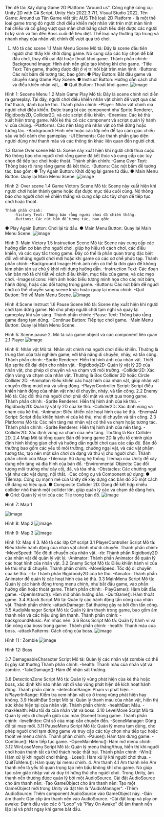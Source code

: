 Tên đề tài: Xây dựng Game 2D Platform "Around us".
Công nghệ công cụ: Unity 2D with C# Script, Unity Hub 2022.3.7f1, Visual Studio 2022.
Tên Game: Around us
Tên Game viết tắt: AUS
Thể loại: 2D Platform - là một thể loại game trong đó người chơi điều khiển một nhân vật trên một màn hình hai chiều và cố gắng vượt qua màn chơi bằng cách tiêu diệt được các người bị ký sinh và tìm đến Boss cuối để tiêu diệt. Thể loại này thường tập trung và nhanh nhạy của nhân vật chính để vượt qua trò chơi.
1.	Mô tả các scene
1.1 Main Menu Scene
	Mô tả: Đây là scene đầu tiên người chơi thấy khi khởi động game. Nó cung cấp các tùy chọn để bắt đầu chơi, thay đổi cài đặt hoặc thoát khỏi game.
	Thành phần chính:
		-Background Image: Hình ảnh nền giúp tạo không khí cho game.
		-Title Text: Tên game, thường được đặt ở vị trí nổi bật trên màn hình.
		-Buttons: Các nút bấm để tương tác, bao gồm:
●	Play Button: Bắt đầu game và chuyển sang Game Play Scene.
●	Instruct Button: Hướng dẫn cách chơi và điều khiển nhân vật,...
●	Quit Button: Thoát khỏi game.
 ![image](https://github.com/hien20/GameZombie/assets/85773590/ece1c00a-a183-4078-b967-0d5e0c3d8295)

Hình 1:  Secene Menu
1.2 Main Game Play
	Mô tả: Đây là scene chính nơi diễn ra gameplay. Tại đây, người chơi điều khiển nhân vật chính để vượt qua các thử thách, đánh bại kẻ thù.
	Thành phần chính:
		-Player: Nhân vật chính mà người chơi điều khiển. Được trang bị các component như Sprite Renderer, Rigidbody2D, Collider2D, và các script điều khiển.
		-Enemies: Các kẻ thù xuất hiện trong game. Mỗi kẻ thù có các component và script quản lý hành vi của chúng.
		-Platforms: Các nền tảng mà nhân vật có thể đứng hoặc tương tác.
		-Background: Hình nền hoặc các lớp nền để tạo cảm giác chiều sâu và bối cảnh cho gameplay.
		-UI Elements: Các thành phần giao diện người dùng như thanh máu và các thông tin khác liên quan đến người chơi.

1.3 Game Over scene
	Mô tả: Scene này xuất hiện khi người chơi thua cuộc. Nó thông báo cho người chơi rằng game đã kết thúc và cung cấp các tùy chọn để tiếp tục chơi hoặc thoát.
	Thành phần chính:
		-Game Over Text: Thông báo rõ ràng rằng game đã kết thúc.
		-Buttons: Các nút bấm để tương tác, bao gồm:
●	Try Again Button: Khởi động lại game từ đầu.
●	Main Menu Button: Quay lại Main Menu Scene.
 ![image](https://github.com/hien20/GameZombie/assets/85773590/b96c3ebb-d8ec-4b15-a15e-40ed481b44e8)

Hình 2: Over scene
1.4 Game Victory Scene
	Mô tả: Scene này xuất hiện khi người chơi hoàn thành game hoặc đạt được mục tiêu cuối cùng. Nó thông báo cho người chơi về chiến thắng và cung cấp các tùy chọn để tiếp tục chơi hoặc thoát.
	
	Thành phần chính:
		-Victory Text: Thông báo rằng người chơi đã chiến thắng.
		-Buttons: Các nút bấm để tương tác, bao gồm:
●	Play Again Button: Chơi lại từ đầu.
●	Main Menu Button: Quay lại Main Menu Scene.
 ![image](https://github.com/hien20/GameZombie/assets/85773590/db69d3b5-78b0-4032-9683-d5d1ca1d6a06)

Hình 3: Main Victory
1.5 Instruction Scene
	Mô tả: Scene này cung cấp các hướng dẫn cơ bản cho người chơi, giúp họ hiểu rõ cách chơi, các điều khiển, và các quy tắc trong game. Đây có thể là phần quan trọng đặc biệt đối với những người chơi mới hoặc khi game có các cơ chế phức tạp.
	Thành phần chính:
		-Background Image: Hình ảnh nền có thể là đơn giản để không làm phân tán sự chú ý khỏi nội dung hướng dẫn.
		-Instruction Text: Các đoạn văn bản mô tả chi tiết về cách điều khiển, mục tiêu của game, và các mẹo chơi.
		-Images/Icons: Hình ảnh hoặc biểu tượng minh họa cho các nút bấm, hành động, hoặc các đối tượng trong game.
		-Buttons: Các nút bấm để người chơi có thể chuyển sang scene khác hoặc quay lại menu chính.
		-Quit Button: Trở về Main Menu Scene.
  ![image](https://github.com/hien20/GameZombie/assets/85773590/2ea1ea44-aad2-4733-b6f5-ba5476eb9ef9)

 Hình 4:Scene Instruct
1.6 Pause Scene 
	Mô tả: Scene này xuất hiện khi người chơi tạm dừng game. Nó cho phép người chơi tạm nghỉ và quay lại gameplay khi sẵn sàng.
	Thành phần chính:
		-Pause Text: Thông báo rằng game đang tạm dừng.
		-Continue Button: Tiếp tục chơi game.
		-Main Menu Button: Quay lại Main Menu Scene.
 
Hình 5: Scene pause
2.	Mô tả các game object và các component liên quan
2.1 Player 
 ![image](https://github.com/hien20/GameZombie/assets/85773590/2515ed6c-4e0a-4044-bef8-2144c4b1d1d8)

Hình 6: Nhân vật
	Mô tả: Nhân vật chính mà người chơi điều khiển. Thường là trung tâm của trải nghiệm game, với khả năng di chuyển, nhảy, và tấn công.
	Thành phần chính:
		-Sprite Renderer: Hiển thị hình ảnh của nhân vật. Thiết lập sprite để đại diện cho nhân vật.
		-Rigidbody2D: Quản lý vật lý 2D của nhân vật, cho phép di chuyển và va chạm với môi trường.
		-Collider2D: Xác định vùng va chạm của nhân vật. Thường là Box Collider 2D hoặc Circle Collider 2D.
		-Animator: Điều khiển các hoạt hình của nhân vật, giúp nhân vật chuyển động mượt mà và sống động.
		-PlayerController Script: Script điều khiển hành động của nhân vật như di chuyển, nhảy, và tấn công.
2.2 Enemy 
	Mô tả: Các đối thủ mà người chơi phải đối mặt và vượt qua trong game.
	Thành phần chính:
		-Sprite Renderer: Hiển thị hình ảnh của kẻ thù.
		-Rigidbody2D: Quản lý vật lý 2D của kẻ thù.
		-Collider2D: Xác định vùng va chạm của kẻ thù.
		-Animator: Điều khiển các hoạt hình của kẻ thù.
		-EnemyAI Script: Script điều khiển hành vi của kẻ thù, như di chuyển và tấn công.
2.3 Platforms
	Mô tả: Các nền tảng mà nhân vật có thể va chạm hoặc tương tác.
	Thành phần chính:
		-Sprite Renderer: Hiển thị hình ảnh của nền tảng.
		-Collider2D: Xác định vùng va chạm của nền tảng. Thường là Box Collider 2D.
2.4 Map 
	Mô tả tổng quan: Bản đồ trong game 2D là yếu tố chính giúp định hình không gian chơi và hướng dẫn người chơi qua các cấp độ. Bản đồ thường bao gồm các yếu tố môi trường, chướng ngại vật, và các vật phẩm tương tác, tạo nên một sân chơi đa dạng và thú vị cho người chơi.
	Thành phần chính của Map:
		-Tilemap: Sử dụng hệ thống Tilemap của Unity để xây dựng nền tảng và địa hình của bản đồ.
		-Environmental Objects: Các đối tượng môi trường như cây cối, đá, và tòa nhà.
		-Obstacles: Các chướng ngại vật như các vật dụng, nội thất.
		-Các công cụ và Component sử dụng:
●	Tilemap: Công cụ mạnh mẽ của Unity để xây dựng các bản đồ 2D một cách dễ dàng và hiệu quả.
●	Composite Collider 2D: Dùng để kết hợp nhiều collider nhỏ thành một collider lớn, giúp quản lý các va chạm dễ dàng hơn.
●	Grid: Quản lý vị trí của các Tile trong bản đồ.
 ![image](https://github.com/hien20/GameZombie/assets/85773590/6b200080-7cf8-4b7e-b3bf-80f1686a91a5)

Hình 7: Map 1


 ![image](https://github.com/hien20/GameZombie/assets/85773590/a038bd34-1ba6-4871-a174-8d0e994f9262)

Hình 8: Map 2
 ![image](https://github.com/hien20/GameZombie/assets/85773590/9d700bd7-2b30-408a-a952-a717e31c00fb)

Hình 9: Map 3
 ![image](https://github.com/hien20/GameZombie/assets/85773590/b08638ee-84bb-407e-8ea3-7f542d07db50)

Hình 10: Map 4
3.	Mô tả các lớp C# script
3.1 PlayerController Script
	Mô tả: Điều khiển hành động của nhân vật chính như di chuyển.
	Thành phần chính:
		-MoveSpeed: Tốc độ di chuyển của nhân vật.
		-rb: Thành phần Rigidbody2D của nhân vật để quản lý vật lý.
		-Animator: Thành phần Animator để quản lý các hoạt hình của nhân vật.
3.2 Enemy Script
	Mô tả: Điều khiển hành vi của kẻ thù như di chuyển.
	Thành phần chính:
		-MoveSpeed: Tốc độ di chuyển của kẻ thù.
		-rb: Thành phần Rigidbody2D của kẻ thù.
		-Aimator: Thành phần Animator để quản lý các hoạt hình của kẻ thù.
3.3 MainMenu Script
	Mô tả: Quản lý các hành động trong menu chính, như bắt đầu game, vào phần hướng dẫn hoặc thoát game.
	Thành phần chính:
		-PlayGame(): Hàm bắt đầu game.
		-OpenInstruct(): Hàm mở phần hướng dẫn.
		-QuitGame(): Hàm thoát game.
3.4 Attack Script
	Mô tả: Quản lý các hành động tấn công của nhân vật.
	Thành phần chính:
		-attackDamage: Sát thương gây ra bởi đòn tấn công.
3.5 AudioManager Script
	Mô tả: Quản lý âm thanh trong game, bao gồm âm thanh nền và các hiệu ứng âm thanh.
	Thành phần chính:
		-backgroundMusic: Âm nhạc nền.
3.6 Boss Script
	Mô tả: Quản lý hành vi và tấn công của boss trong game.
	Thành phần chính:
		-health: Thanh máu của boss.
		-attackPatterns: Cách công của boss.
 ![image](https://github.com/hien20/GameZombie/assets/85773590/c31d2671-16d5-4417-a7ed-879329deba8b)

Hình 11 : Zombie
 ![image](https://github.com/hien20/GameZombie/assets/85773590/5afb49b9-09dc-4a7b-a488-d5c1892c001b)

Hình 12: Boss

3.7 DamageableCharacter Script
	Mô tả: Quản lý các nhân vật zombie có thể bị gây sát thương
	Thành phần chính:
		-health: Thanh máu của nhân vật và zombie.
		-TakeDamage(): Hàm để nhận sát thương.


3.8 DetectionZone Script
	Mô tả: Quản lý vùng phát hiện của kẻ thù hoặc boss, xác định khi nào nhân vật đi vào vùng phát hiện để kích hoạt hành động.
	Thành phần chính:
		-detectionRange: Phạm vi phát hiện.
		-isPlayerInRange: Kiểm tra xem nhân vật có ở trong vùng phát hiện hay không.
3.9 HealthBar Script
	Mô tả: Quản lý thanh máu của nhân vật, hiển thị sức khỏe hiện tại của nhân vật.
	Thành phần chính:
		-healthBar: Máu.
		-maxHealth: Máu tối đa của nhân vật và boss.
3.10 LevelMove Script
	Mô tả: Quản lý việc di chuyển giữa các màn (Scene) trong game.
	Thành phần chính:
		-levelIndex: Chỉ số của map cần chuyển đến.
		-SceneManager: Dùng để tải map mới.
3.11 PauseMenu Script
	Mô tả: Quản lý menu tạm dừng, cho phép người chơi tạm dừng game và truy cập các tùy chọn như tiếp tục hoặc thoát về menu chính.
	Thành phần chính:
		-Pause(): Hàm tạm dừng game.
		-Continue(): Hàm tiếp tục game.
		-OpenMainMenu(): Hàm mở menu chính.
3.12 WinLoseMenu Script
	Mô tả: Quản lý menu thắng/thua, hiển thị khi người chơi hoàn thành tất cả thử thách hoặc thất bại.
	Thành phần chính:
		-Win(): Hàm xử lý khi người chơi thắng.
		-Lose(): Hàm xử lý khi người chơi thua.
		-QuitToMenu(): Hàm quay lại menu chính.
4.	Âm thanh
4.1 Âm thanh nền
	Âm thanh nền là yếu tố quan trọng tạo nên bầu không khí cho game. Nó giúp tạo cảm giác nhập vai và duy trì hứng thú cho người chơi. Trong Unity, âm thanh nền thường được quản lý bởi một AudioSource.
	Cài đặt AudioSource cho âm thanh nền:
		-Tạo GameObject cho âm thanh nền: Tạo một GameObject mới trong Unity và đặt tên là "AudioManager".
		-Thêm AudioSource: Thêm component AudioSource vào GameObject này.
		-Gán âm thanh: Gán clip âm thanh nền vào AudioSource.
		-Cài đặt loop và play on awake: Đánh dấu vào các ô "Loop" và "Play On Awake" để âm thanh nền lặp lại và phát ngay khi game bắt đầu.
